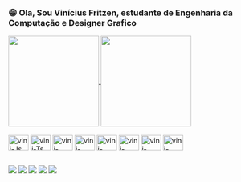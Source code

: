 ### 😁 Ola, Sou Vinícius Fritzen, estudante de Engenharia da Computação e Designer Grafico

<div>
<a href="https://github.com/anuraghazra/github-readme-stats">
  <img height= "180em" align="center" src="https://github-readme-stats.vercel.app/api?username=vini-fritzen&show_icons=true&count_private=true&theme=dark" />
</a>
<a href="https://github.com/anuraghazra/convoychat">
  <img  height= "180em" align="center" src="https://github-readme-stats.vercel.app/api/top-langs/?username=vini-fritzen&show_icons=true&count_private=true&theme=dark&layout=compact" />
</a>
</div>

<div style="display: inline_block"><br>
  <img align="center" alt="vini-Js" height="30" width="40" src="https://cdn.jsdelivr.net/gh/devicons/devicon/icons/javascript/javascript-original.svg">
  <img align="center" alt="vini-Ts" height="30" width="40" src="https://cdn.jsdelivr.net/gh/devicons/devicon/icons/typescript/typescript-original.svg">
  <img align="center" alt="vini-React" height="30" width="40" src="https://cdn.jsdelivr.net/gh/devicons/devicon/icons/react/react-original.svg">
  <img align="center" alt="vini-HTML" height="30" width="40" src="https://cdn.jsdelivr.net/gh/devicons/devicon/icons/html5/html5-original.svg">
  <img align="center" alt="vini-CSS" height="30" width="40" src="https://cdn.jsdelivr.net/gh/devicons/devicon/icons/css3/css3-original.svg">
  <img align="center" alt="vini-Python" height="30" width="40" src="https://cdn.jsdelivr.net/gh/devicons/devicon/icons/python/python-original.svg">
  <img align="center" alt="vini-Csharp" height="30" width="40" src="https://cdn.jsdelivr.net/gh/devicons/devicon/icons/csharp/csharp-original.svg">
  <img align="center" alt="vini-Cplusplus" height="30" width="40" src="https://cdn.jsdelivr.net/gh/devicons/devicon/icons/cplusplus/cplusplus-original.svg">
</div>
             
  ##
 
<div> 
  <a href="https://www.instagram.com/vini_fritzen/"><img src="https://img.shields.io/badge/-Instagram-%23E4405F?style=for-the-badge&logo=instagram&logoColor=white&color=darkgreen" target="_blank"></a>
 	<a href="https://www.twitch.tv/rafaballerinii" target="_blank"><img src="https://img.shields.io/badge/Twitch-9146FF?style=for-the-badge&logo=twitch&logoColor=white" target="_blank"></a>
 <a href="https://discord.gg/wagxzStdcR" target="_blank"><img src="https://img.shields.io/badge/Discord-7289DA?style=for-the-badge&logo=discord&logoColor=white" target="_blank"></a> 
  <a href = "mailto:contatorafaballerini@gmail.com"><img src="https://img.shields.io/badge/-Gmail-%23333?style=for-the-badge&logo=gmail&logoColor=white" target="_blank"></a>
  <a href="https://www.linkedin.com/in/rafaella-ballerini-45875016a" target="_blank"><img src="https://img.shields.io/badge/-LinkedIn-%230077B5?style=for-the-badge&logo=linkedin&logoColor=white" target="_blank"></a> 
  
</div>
